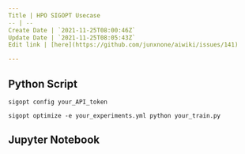 ```yaml
---
Title | HPO SIGOPT Usecase
-- | --
Create Date | `2021-11-25T08:00:46Z`
Update Date | `2021-11-25T08:05:43Z`
Edit link | [here](https://github.com/junxnone/aiwiki/issues/141)

---
```

## Python Script

```
sigopt config your_API_token
```

```
sigopt optimize -e your_experiments.yml python your_train.py
```

## Jupyter Notebook


